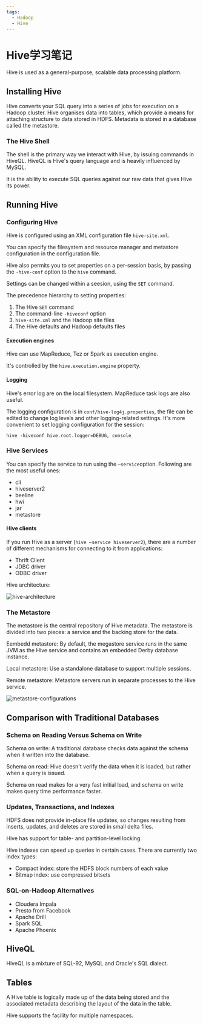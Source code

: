 ```yaml
---
tags:
  - Hadoop
  - Hive
---
```


# Hive学习笔记

Hive is used as a general-purpose, scalable data processing platform.

## Installing Hive

Hive converts your SQL query into a series of jobs for execution on a Hadoop cluster. Hive organises data into tables, which provide a means for attaching structure to data stored in HDFS. Metadata is stored in a database called the metastore.

### The Hive Shell

The shell is the primary way we interact with Hive, by issuing commands in HiveQL. HiveQL is Hive's query language and is heavily influenced by MySQL.

It is the ability to execute SQL queries against our raw data that gives Hive its power.

## Running Hive

### Configuring Hive

Hive is configured using an XML configuration file `hive-site.xml`.

You can specify the filesystem and resource manager and metastore configuration in the configuration file.

Hive also permits you to set properties on a per-session basis, by passing the `-hive-conf` option to the `hive` command.

Settings can be changed within a seesion, using the `SET` command.

The precedence hierarchy to setting properties:

1. The Hive `SET` command
2. The command-line `-hiveconf` option
3. `hive-site.xml` and the Hadoop site files
4. The Hive defaults and Hadoop defaults files

#### Execution engines

Hive can use MapReduce, Tez or Spark as execution engine.

It's controlled by the `hive.execution.engine` property.

#### Logging

Hive's error log are on the local filesystem. MapReduce task logs are also useful.

The logging configuration is in `conf/hive-log4j.properties`, the file can be edited to change log levels and other logging-related settings. It's more convenient to set logging configuration for the session:

```shell
hive -hiveconf hive.root.logger=DEBUG, console
```

### Hive Services

You can specify the service to run using the `—service`option. Following are the most useful ones:

- cli
- hiveserver2
- beeline
- hwi
- jar
- metastore

#### Hive clients

If you run Hive as a server (`hive —service hiveserver2`), there are a number of different mechanisms for connecting to it from applications:

- Thrift Client
- JDBC driver
- ODBC driver

Hive architecture:

![hive-architecture](../../assets/image/hive-architecture.png)

### The Metastore

The metastore is the central repository of Hive metadata. The metastore is divided into two pieces: a service and the backing store for the data.

Eembedd metastore: By default, the megastore service runs in the same JVM as the Hive service and contains an embedded Derby database instance.

Local metastore: Use a standalone database to support multiple sessions.

Remote metastore: Metastore servers run in separate processes to the Hive service.

![metastore-configurations](../../assets/image/metastore-configurations.png)

## Comparison with Traditional Databases

### Schema on Reading Versus Schema on Write

Schema on write: A traditional database checks data against the schema when it written into the database.

Schema on read: Hive doesn't verify the data when it is loaded, but rather when a query is issued.

Schema on read makes for a very fast initial load, and schema on write makes query time performance faster.

### Updates, Transactions, and Indexes

HDFS does not provide in-place file updates, so changes resulting from inserts, updates, and deletes are stored in small delta files.

Hive has support for table- and partition-level locking.

Hive indexes can speed up queries in certain cases. There are currently two index types:

- Compact index: store the HDFS block numbers of each value
- Bitmap index: use compressed bitsets

### SQL-on-Hadoop Alternatives

- Cloudera Impala
- Presto from Facebook
- Apache Drill
- Spark SQL
- Apache Phoenix

## HiveQL

HiveQL is a mixture of SQL-92, MySQL and Oracle's SQL dialect.

## Tables

A Hive table is logically made up of the data being stored and the associated metadata describing the layout of the data in the table.

Hive supports the facility for multiple namespaces.
